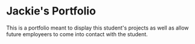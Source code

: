 # Jackie's Portfolio 

This is a portfolio meant to display this student's projects as well as allow future employeers to come into contact with the student. 
